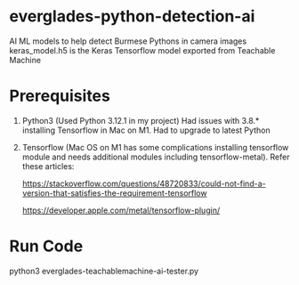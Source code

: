 # everglades-python-detection-ai
AI ML models to help detect Burmese Pythons in camera images
keras_model.h5 is the Keras Tensorflow model exported from Teachable Machine 

# Prerequisites
1. Python3 (Used Python 3.12.1 in my project)
   Had issues with 3.8.* installing Tensorflow in Mac on M1. Had to upgrade to latest Python
   
2. Tensorflow (Mac OS on M1 has some complications installing tensorflow module and needs additional modules including tensorflow-metal). Refer these articles:
   
   https://stackoverflow.com/questions/48720833/could-not-find-a-version-that-satisfies-the-requirement-tensorflow
   
   https://developer.apple.com/metal/tensorflow-plugin/
   
# Run Code
python3 everglades-teachablemachine-ai-tester.py

